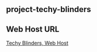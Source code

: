 ## project-techy-blinders

## Web Host URL
[Techy Blinders, Web Host](https://darkorange-cormorant-406076.hostingersite.com/)